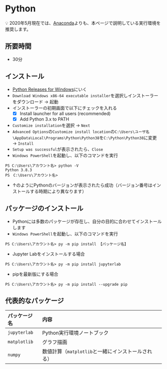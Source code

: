# Python

:bulb: 2020年5月現在では、[Anaconda](pc-anacoda.md)よりも、本ページで説明している実行環境を推奨します。

## 所要時間

- 30分

## インストール

- [Python Releases for Windows](https://www.python.org/downloads/windows/)にいく
- `Download Windows x86-64 executable installer`を選択しインストーラーをダウンロード → 起動
- インストーラーの初期画面で以下にチェックを入れる
  - [x] Install launcher for all users (recommended)
  - [x] Add Python 3.x to PATH
- `Customize installation`を選択 → `Next`
- `Advanced Options`の`Customize install location`の`C:\Users\ユーザ名\AppData\Local\Programs\Python\Python38`を`C:\Python\Python38`に変更 → `Install`
- `Setup was successful`が表示されたら、`Close`
- `Windows PowerShell`を起動し、以下のコマンドを実行
```
PS C:\Users\アカウント名> python -V
Python 3.8.3
PS　C:\Users\アカウント名>
```
- ↑のようにPythonのバージョンが表示されたら成功（バージョン番号はインストールする時期により異なります）

## パッケージのインストール

- Pythonには多数のパッケージが存在し、自分の目的に合わせてインストールします
- `Windows PowerShell`を起動し、以下のコマンドを実行
```
PS C:\Users\アカウント名> py -m pip install 【パッケージ名】
```

- Jupyter Labをインストールする場合
```
PS C:\Users\アカウント名> py -m pip install jupyterlab
```

- pipを最新版にする場合
```
PS C:\Users\アカウント名> py -m pip install --upgrade pip
```

## 代表的なパッケージ

|パッケージ名|内容|
|:--|:--|
|`jupyterlab`|Python実行環境ノートブック|
|`matplotlib`|グラフ描画|
|`numpy`|数値計算（`matplotlib`と一緒にインストールされる）|
